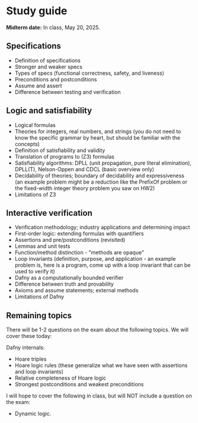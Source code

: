 # Study guide

**Midterm date:** In class, May 20, 2025.

## Specifications

- Definition of specifications
- Stronger and weaker specs
- Types of specs (functional correctness, safety, and liveness)
- Preconditions and postconditions
- Assume and assert
- Difference between testing and verification

## Logic and satisfiability

- Logical formulas
- Theories for integers, real numbers, and strings (you do not need to know the specific grammar by heart, but should be familiar with the concepts)
- Definition of satisfiability and validity
- Translation of programs to (Z3) formulas
- Satisfiability algorithms: DPLL (unit propagation, pure literal elimination), DPLL(T), Nelson-Oppen and CDCL (basic overview only)
- Decidability of theories; boundary of decidability and expressiveness (an example problem might be a reduction like the PrefixOf problem or the fixed-width integer theory problem you saw on HW2)
- Limitations of Z3

## Interactive verification

- Verification methodology; industry applications and determining impact
- First-order logic: extending formulas with quantifiers
- Assertions and pre/postconditions (revisited)
- Lemmas and unit tests
- Function/method distinction - "methods are opaque"
- Loop invariants (definition, purpose, and application - an example problem is, here is a program, come up with a loop invariant that can be used to verify it)
- Dafny as a computationally bounded verifier
- Difference between truth and provability
- Axioms and assume statements; external methods
- Limitations of Dafny

## Remaining topics

There will be 1-2 questions on the exam about the following topics.
We will cover these today:

Dafny internals:
- Hoare triples
- Hoare logic rules (these generalize what we have seen with assertions and loop invariants)
- Relative completeness of Hoare logic
- Strongest postconditions and weakest preconditions

I will hope to cover the following in class, but will NOT include a question on the exam:
- Dynamic logic.
